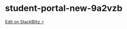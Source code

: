 # student-portal-new-9a2vzb

[Edit on StackBlitz ⚡️](https://stackblitz.com/edit/student-portal-new-9a2vzb)